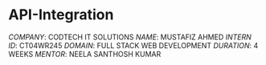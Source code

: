 # API-Integration
*COMPANY*: CODTECH IT SOLUTIONS
*NAME*: MUSTAFIZ AHMED
*INTERN ID*: CT04WR245
*DOMAIN*: FULL STACK WEB DEVELOPMENT
*DURATION*: 4 WEEKS
*MENTOR*: NEELA SANTHOSH KUMAR
